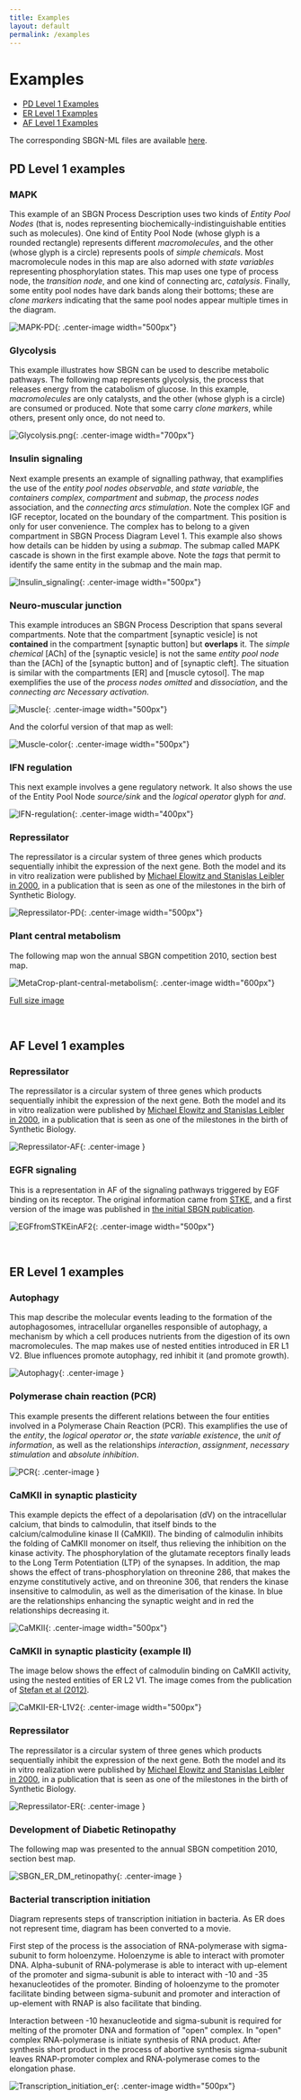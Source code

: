 ```yaml
---
title: Examples
layout: default
permalink: /examples
---
```


# Examples

* [PD Level 1 Examples](#pd-level-1-examples)
* [ER Level 1 Examples](#er-level-1-examples)
* [AF Level 1 Examples](#af-level-1-examples)

The corresponding SBGN-ML files are available [here](https://github.com/sbgn/libsbgn/tree/master/example-files).

## PD Level 1 examples

### MAPK

This example of an SBGN Process Description uses two kinds of *Entity Pool Nodes* (that is, nodes representing biochemically-indistinguishable entities such as molecules). One kind of Entity Pool Node (whose glyph is a rounded rectangle) represents different *macromolecules*, and the other (whose glyph is a circle) represents pools of *simple chemicals*. Most macromolecule nodes in this map are also adorned with *state variables* representing phosphorylation states. This map uses one type of process node, the *transition node*, and one kind of connecting arc, *catalysis*. Finally, some entity pool nodes have dark bands along their bottoms; these are *clone markers* indicating that the same pool nodes appear multiple times in the diagram.

![MAPK-PD](/sbgn/images/examples/Sample-mapk-pd.png){: .center-image width="500px"}
<br />

### Glycolysis

This example illustrates how SBGN can be used to describe metabolic pathways. The following map represents glycolysis, the process that releases energy from the catabolism of glucose. In this example, *macromolecules* are only catalysts, and the other (whose glyph is a circle) are consumed or produced. Note that some carry *clone markers*, while others, present only once, do not need to.

![Glycolysis.png](/sbgn/images/examples/WWWglycolysis.png){: .center-image width="700px"}
<br />

### Insulin signaling

Next example presents an example of signalling pathway, that examplifies the use of the *entity pool nodes* *observable*, and *state variable*, the *containers* *complex*, *compartment* and *submap*, the *process nodes* association, and the *connecting arcs* *stimulation*. Note the complex IGF and IGF receptor, located on the boundary of the compartment. This position is only for user convenience. The complex has to belong to a given compartment in SBGN Process Diagram Level 1. This example also shows how details can be hidden by using a *submap*. The submap called MAPK cascade is shown in the first example above. Note the *tags* that permit to identify the same entity in the submap and the main map.

![Insulin_signaling](/sbgn/images/examples/WWWinsulin.png){: .center-image width="500px"}
<br />

### Neuro-muscular junction

This example introduces an SBGN Process Description that spans several compartments. Note that the compartment \[synaptic vesicle\] is not **contained** in the compartment \[synaptic button\] but **overlaps** it. The *simple chemical* \[ACh\] of the \[synaptic vesicle\] is not the same *entity pool node* than the \[ACh\] of the \[synaptic button\] and of \[synaptic cleft\]. The situation is similar with the compartments \[ER\] and \[muscle cytosol\]. The map exemplifies the use of the *process nodes* *omitted* and *dissociation*, and the *connecting arc* *Necessary activation*.

![Muscle](/sbgn/images/examples/WWWmuscle.png){: .center-image width="500px"}

And the colorful version of that map as well:

![Muscle-color](/sbgn/images/examples/WWWmuscle-color.png){: .center-image width="500px"}
<br />

### IFN regulation

This next example involves a gene regulatory network. It also shows the use of the Entity Pool Node *source/sink* and the *logical operator* glyph for *and*.

![IFN-regulation](/sbgn/images/examples/Sample-ifn-gene.png){: .center-image width="400px"}
<br />

### Repressilator

The repressilator is a circular system of three genes which products sequentially inhibit the expression of the next gene. Both the model and its in vitro realization were published by [Michael Elowitz and Stanislas Leibler in 2000](http://www.ncbi.nlm.nih.gov/pubmed/10659856), in a publication that is seen as one of the milestones in the birh of Synthetic Biology.

![Repressilator-PD](/sbgn/examples/Repressilator_PD_v6_color.png){: .center-image width="500px"}
<br />

### Plant central metabolism

The following map won the annual SBGN competition 2010, section best map.

![MetaCrop-plant-central-metabolism](/sbgn/images/examples/MetaCrop-plant-central-metabolism-small.png){: .center-image width="600px"}

[Full size image](https://raw.githubusercontent.com/sbgn/sbgn/gh-pages/images/examples/MetaCrop-plant-central-metabolism.png)

<br />

## AF Level 1 examples

### Repressilator

The repressilator is a circular system of three genes which products sequentially inhibit the expression of the next gene. Both the model and its in vitro realization were published by [Michael Elowitz and Stanislas Leibler in 2000](http://www.ncbi.nlm.nih.gov/pubmed/10659856), in a publication that is seen as one of the milestones in the birth of Synthetic Biology.

![Repressilator-AF](/sbgn/images/examples/Repressilator-AF.png){: .center-image }
<br />

### EGFR signaling

This is a representation in AF of the signaling pathways triggered by EGF binding on its receptor. The original information came from [STKE](http://stke.sciencemag.org/cgi/cm/stkecm;CMP_14987), and a first version of the image was published in [the initial SBGN publication](http://identifiers.org/pubmed/19668183).


![EGFfromSTKEinAF2](/sbgn/images/examples/EGFfromSTKEinAF2.png){: .center-image width="500px"}

<br />

## ER Level 1 examples

### Autophagy

This map describe the molecular events leading to the formation of the autophagosomes, intracellular organelles responsible of autophagy, a mechanism by which a cell produces nutrients from the digestion of its own macromolecules. The map makes use of nested entities introduced in ER L1 V2. Blue influences promote autophagy, red inhibit it (and promote growth).

![Autophagy](/sbgn/images/examples/Autophagy.png){: .center-image }
<br />

### Polymerase chain reaction (PCR)

This example presents the different relations between the four entities involved in a Polymerase Chain Reaction (PCR). This examplifies the use of the *entity*, the *logical operator* *or*, the *state variable* *existence*, the *unit of information*, as well as the relationships *interaction*, *assignment*, *necessary stimulation* and *absolute inhibition*.

![PCR](/sbgn/images/examples/PCR-small.png){: .center-image }
<br />

### CaMKII in synaptic plasticity

This example depicts the effect of a depolarisation (dV) on the intracellular calcium, that binds to calmodulin, that itself binds to the calcium/calmoduline kinase II (CaMKII). The binding of calmodulin inhibits the folding of CaMKII monomer on itself, thus relieving the inhibition on the kinase activity. The phosphorylation of the glutamate receptors finally leads to the Long Term Potentiation (LTP) of the synapses. In addition, the map shows the effect of trans-phosphorylation on threonine 286, that makes the enzyme constitutively active, and on threonine 306, that renders the kinase insensitive to calmodulin, as well as the dimerisation of the kinase. In blue are the relationships enhancing the synaptic weight and in red the relationships decreasing it.

![CaMKII](/sbgn/images/examples/CaMKII.png){: .center-image width="500px"}
<br />

### CaMKII in synaptic plasticity (example II)

The image below shows the effect of calmodulin binding on CaMKII activity, using the nested entities of ER L2 V1. The image comes from the publication of [Stefan et al (2012)](http://identifiers.org/pubmed/22279535).

![CaMKII-ER-L1V2](/sbgn/images/examples/CaMKII-ER-L1V2.png){: .center-image width="500px"}
<br />

### Repressilator

The repressilator is a circular system of three genes which products sequentially inhibit the expression of the next gene. Both the model and its in vitro realization were published by [Michael Elowitz and Stanislas Leibler in 2000](http://www.ncbi.nlm.nih.gov/pubmed/10659856), in a publication that is seen as one of the milestones in the birth of Synthetic Biology.

![Repressilator-ER](/sbgn/images/examples/Repressilator-ER.png){: .center-image }
<br />

### Development of Diabetic Retinopathy

The following map was presented to the annual SBGN competition 2010, section best map.

![SBGN_ER_DM_retinopathy](/sbgn/images/examples/SBGN_ER_DM_retinopathy_v13_3.png){: .center-image }
<br />

### Bacterial transcription initiation

Diagram represents steps of transcription initiation in bacteria. As ER does not represent time, diagram has been converted to a movie.

First step of the process is the association of RNA-polymerase with sigma-subunit to form holoenzyme. Holoenzyme is able to interact with promoter DNA. Alpha-subunit of RNA-polymerase is able to interact with up-element of the promoter and sigma-subunit is able to interact with -10 and -35 hexanucleotides of the promoter. Binding of holoenzyme to the promoter facilitate binding between sigma-subunit and promoter and interaction of up-element with RNAP is also facilitate that binding.

Interaction between -10 hexanucleotide and sigma-subunit is required for melting of the promoter DNA and formation of "open" complex. In "open" complex RNA-polymerase is initiate synthesis of RNA product. After synthesis short product in the process of abortive synthesis sigma-subunit leaves RNAP-promoter complex and RNA-polymerase comes to the elongation phase.

![Transcription_initiation_er](/sbgn/images/examples/Transcription_initiation_er.gif){: .center-image width="500px"}

<br />
